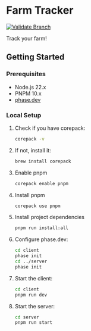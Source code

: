 # Farm Tracker

[![Validate Branch](https://github.com/CandeeGenerations/farm-tracker-web/actions/workflows/validate-branch.yaml/badge.svg)](https://github.com/CandeeGenerations/farm-tracker-web/actions/workflows/validate-branch.yaml)

Track your farm!

## Getting Started

### Prerequisites

- Node.js 22.x
- PNPM 10.x
- [phase.dev](https://docs.phase.dev/quickstart#2-install-the-cli)

### Local Setup

1. Check if you have corepack:
   ```sh
   corepack -v
   ```
1. If not, install it:
   ```sh
   brew install corepack
   ```
1. Enable pnpm
   ```sh
   corepack enable pnpm
   ```
1. Install pnpm
   ```sh
   corepack use pnpm
   ```
1. Install project dependencies
   ```sh
   pnpm run install:all
   ```
1. Configure phase.dev:
   ```sh
   cd client
   phase init
   cd ../server
   phase init
   ```
1. Start the client:
   ```sh
   cd client
   pnpm run dev
   ```
1. Start the server:
   ```sh
   cd server
   pnpm run start
   ```
